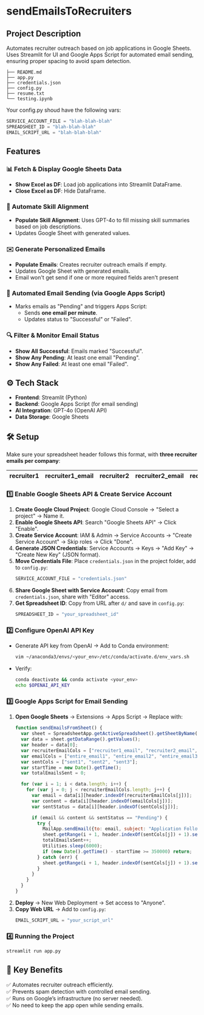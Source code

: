 # sendEmailsToRecruiters

## Project Description
Automates recruiter outreach based on job applications in Google Sheets. Uses Streamlit for UI and Google Apps Script for automated email sending, ensuring proper spacing to avoid spam detection.
```
├── README.md
├── app.py
├── credentials.json
├── config.py
├── resume.txt
└── testing.ipynb
```
Your config.py shoud have the following vars:

```python
SERVICE_ACCOUNT_FILE = "blah-blah-blah"  
SPREADSHEET_ID = "blah-blah-blah"
EMAIL_SCRIPT_URL = "blah-blah-blah"
```
## Features
### 📊 Fetch & Display Google Sheets Data
- **Show Excel as DF**: Load job applications into Streamlit DataFrame.
- **Close Excel as DF**: Hide DataFrame.

### 🤖 Automate Skill Alignment
- **Populate Skill Alignment**: Uses GPT-4o to fill missing skill summaries based on job descriptions.
- Updates Google Sheet with generated values.

### ✉️ Generate Personalized Emails
- **Populate Emails**: Creates recruiter outreach emails if empty.
- Updates Google Sheet with generated emails.
- Email won't get send if one or more  required fields aren't present

### 🚀 Automated Email Sending (via Google Apps Script)
- Marks emails as "Pending" and triggers Apps Script:
  - Sends **one email per minute**.
  - Updates status to "Successful" or "Failed".

### 🔍 Filter & Monitor Email Status
- **Show All Successful**: Emails marked "Successful".
- **Show Any Pending**: At least one email "Pending".
- **Show Any Failed**: At least one email "Failed".

## ⚙️ Tech Stack
- **Frontend**: Streamlit (Python)
- **Backend**: Google Apps Script (for email sending)
- **AI Integration**: GPT-4o (OpenAI API)
- **Data Storage**: Google Sheets

## 🛠 Setup

Make sure your spreadsheet header follows this format, with **three recruiter emails per company**:

| recruiter1 | recruiter1_email  | recruiter2 | recruiter2_email  | recruiter3 | recruiter3_email  | company_name | position | job_description | date_applied | skill_alignment | entire_email1 | entire_email2 | entire_email3 | sent1 | sent2 | sent3 |
|------------|------------------|------------|------------------|------------|------------------|--------------|----------|-----------------|--------------|----------------|---------------|---------------|---------------|-------|-------|-------|


### 1️⃣ Enable Google Sheets API & Create Service Account
1. **Create Google Cloud Project**: Google Cloud Console → "Select a project" → Name it.
2. **Enable Google Sheets API**: Search "Google Sheets API" → Click "Enable".
3. **Create Service Account**: IAM & Admin → Service Accounts → "Create Service Account" → Skip roles → Click "Done".
4. **Generate JSON Credentials**: Service Accounts → Keys → "Add Key" → "Create New Key" (JSON format).
5. **Move Credentials File**: Place `credentials.json` in the project folder, add to `config.py`:
   ```python
   SERVICE_ACCOUNT_FILE = "credentials.json"
   ```
6. **Share Google Sheet with Service Account**: Copy email from `credentials.json`, share with "Editor" access.
7. **Get Spreadsheet ID**: Copy from URL after `d/` and save in `config.py`:
   ```python
   SPREADSHEET_ID = "your_spreadsheet_id"
   ```

### 2️⃣ Configure OpenAI API Key
- Generate API key from OpenAI → Add to Conda environment:
  ```sh
  vim ~/anaconda3/envs/<your_env>/etc/conda/activate.d/env_vars.sh
  ```
- Verify:
  ```sh
  conda deactivate && conda activate <your_env>
  echo $OPENAI_API_KEY
  ```

### 3️⃣ Google Apps Script for Email Sending
1. **Open Google Sheets** → Extensions → Apps Script → Replace with:
   ```javascript
   function sendEmailsFromSheet() {
     var sheet = SpreadsheetApp.getActiveSpreadsheet().getSheetByName("Sheet1");
     var data = sheet.getDataRange().getValues();
     var header = data[0];
     var recruiterEmailCols = ["recruiter1_email", "recruiter2_email", "recruiter3_email"];
     var emailCols = ["entire_email1", "entire_email2", "entire_email3"];
     var sentCols = ["sent1", "sent2", "sent3"];
     var startTime = new Date().getTime();
     var totalEmailsSent = 0;

     for (var i = 1; i < data.length; i++) {
       for (var j = 0; j < recruiterEmailCols.length; j++) {
         var email = data[i][header.indexOf(recruiterEmailCols[j])];
         var content = data[i][header.indexOf(emailCols[j])];
         var sentStatus = data[i][header.indexOf(sentCols[j])];

         if (email && content && sentStatus == "Pending") {
           try {
             MailApp.sendEmail({to: email, subject: "Application Follow-Up", body: content});
             sheet.getRange(i + 1, header.indexOf(sentCols[j]) + 1).setValue("Successful");
             totalEmailsSent++;
             Utilities.sleep(6000);
             if (new Date().getTime() - startTime >= 350000) return;
           } catch (err) {
             sheet.getRange(i + 1, header.indexOf(sentCols[j]) + 1).setValue("Failed");
           }
         }
       }
     }
   }
   ```
2. **Deploy** → New Web Deployment → Set access to "Anyone".
3. **Copy Web URL** → Add to `config.py`:
   ```python
   EMAIL_SCRIPT_URL = "your_script_url"
   ```

### 4️⃣ Running the Project
```sh
streamlit run app.py
```

## 🎯 Key Benefits
✅ Automates recruiter outreach efficiently.  
✅ Prevents spam detection with controlled email sending.  
✅ Runs on Google’s infrastructure (no server needed).  
✅ No need to keep the app open while sending emails.  
